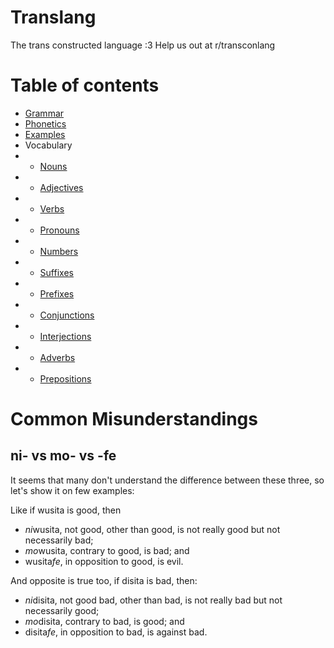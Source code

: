 # Translang
The trans constructed language :3
Help us out at r/transconlang

# Table of contents
* [Grammar](Grammar.md)
* [Phonetics](Phonetics.md)
* [Examples](Examples.md)
* Vocabulary
* * [Nouns](Vocabulary/Nouns.md)
* * [Adjectives](Vocabulary/Adjectives.md)
* * [Verbs](Vocabulary/Verbs.md)
* * [Pronouns](Vocabulary/Pronouns.md)
* * [Numbers](Vocabulary/Numbers.md)
* * [Suffixes](Vocabulary/Suffixes.md)
* * [Prefixes](Vocabulary/Prefixes.md)
* * [Conjunctions](Vocabulary/Conjunctions.md)
* * [Interjections](Vocabulary/Interjections.md)
* * [Adverbs](Vocabulary/Adverbs.md)
* * [Prepositions](Vocabulary/Prepositions.md)

# Common Misunderstandings

## ni- vs mo- vs -fe

It seems that many don't understand the difference between these three, so let's show it on few examples:

Like if wusita is good, then 
* *ni*wusita, not good, other than good, is not really good but not necessarily bad;
* *mo*wusita, contrary to good, is bad; and
* wusita*fe*, in opposition to good, is evil.

And opposite is true too, if disita is bad, then:
* *ni*disita, not good bad, other than bad, is not really bad but not necessarily good;
* *mo*disita, contrary to bad, is good; and
* disita*fe*, in opposition to bad, is against bad.